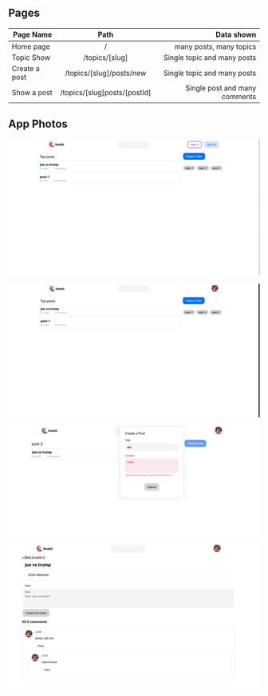 
## Pages
| Page Name       | Path           | Data shown  |
| ------------- |:-------------:| -----:|
| Home page      | / | many posts, many topics |
| Topic Show      | /topics/[slug]      |   Single topic and many posts |
| Create a post |   /topics/[slug]/posts/new    |  Single topic and many posts   |
|  Show a post |   /topics/[slug]posts/[postId]  |  Single post and many comments   |

## App Photos


![home page before login](https://github.com/juliet-karpah/reddit-clone/blob/main/my-app/public/homeNotLoggedIn.png)

![home page after login](https://github.com/juliet-karpah/reddit-clone/blob/main/my-app/public/homeloggedIn.png)

![form validation](https://github.com/juliet-karpah/reddit-clone/blob/main/my-app/public/formValidation.png)

![post comments](https://github.com/juliet-karpah/reddit-clone/blob/main/my-app/public/postcomments.png)
